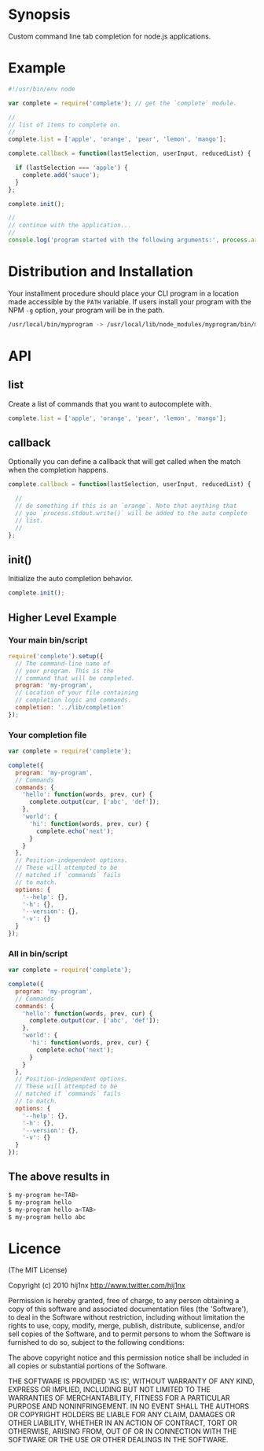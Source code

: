 # Synopsis
Custom command line tab completion for node.js applications.

# Example

```javascript
#!/usr/bin/env node

var complete = require('complete'); // get the `complete` module.

//
// list of items to complete on.
//
complete.list = ['apple', 'orange', 'pear', 'lemon', 'mango'];

complete.callback = function(lastSelection, userInput, reducedList) {

  if (lastSelection === 'apple') {
	complete.add('sauce');
  }
};

complete.init();

//
// continue with the application...
//
console.log('program started with the following arguments:', process.argv[2] || 'none provided');
```

# Distribution and Installation

Your installment procedure should place your CLI program in a location made accessible by the `PATH` variable. If users install your program with the NPM `-g` option, your program will be in the path.

``` bash
/usr/local/bin/myprogram -> /usr/local/lib/node_modules/myprogram/bin/myprogram
```

# API

## list
Create a list of commands that you want to autocomplete with.

```javascript
complete.list = ['apple', 'orange', 'pear', 'lemon', 'mango'];
```

## callback
Optionally you can define a callback that will get called when the match when the completion happens.

```javascript
complete.callback = function(lastSelection, userInput, reducedList) {

  //
  // do something if this is an `orange`. Note that anything that
  // you `process.stdout.write()` will be added to the auto complete
  // list.
  //
};
```

## init()
Initialize the auto completion behavior.

```javascript
complete.init();
```


## Higher Level Example

### Your main bin/script

``` js
require('complete').setup({
  // The command-line name of
  // your program. This is the
  // command that will be completed.
  program: 'my-program',
  // Location of your file containing
  // completion logic and commands.
  completion: '../lib/completion'
});
```

### Your completion file

``` js
var complete = require('complete');

complete({
  program: 'my-program',
  // Commands
  commands: {
    'hello': function(words, prev, cur) {
      complete.output(cur, ['abc', 'def']);
    },
    'world': {
      'hi': function(words, prev, cur) {
        complete.echo('next');
      }
    }
  },
  // Position-independent options.
  // These will attempted to be
  // matched if `commands` fails
  // to match.
  options: {
    '--help': {},
    '-h': {},
    '--version': {},
    '-v': {}
  }
});
```

### All in bin/script

``` js
var complete = require('complete');

complete({
  program: 'my-program',
  // Commands
  commands: {
    'hello': function(words, prev, cur) {
      complete.output(cur, ['abc', 'def']);
    },
    'world': {
      'hi': function(words, prev, cur) {
        complete.echo('next');
      }
    }
  },
  // Position-independent options.
  // These will attempted to be
  // matched if `commands` fails
  // to match.
  options: {
    '--help': {},
    '-h': {},
    '--version': {},
    '-v': {}
  }
});
```

## The above results in

``` bash
$ my-program he<TAB>
$ my-program hello
$ my-program hello a<TAB>
$ my-program hello abc
```

# Licence

(The MIT License)

Copyright (c) 2010 hij1nx <http://www.twitter.com/hij1nx>

Permission is hereby granted, free of charge, to any person obtaining a copy of this software and associated documentation files (the 'Software'), to deal in the Software without restriction, including without limitation the rights to use, copy, modify, merge, publish, distribute, sublicense, and/or sell copies of the Software, and to permit persons to whom the Software is furnished to do so, subject to the following conditions:

The above copyright notice and this permission notice shall be included in all copies or substantial portions of the Software.

THE SOFTWARE IS PROVIDED 'AS IS', WITHOUT WARRANTY OF ANY KIND, EXPRESS OR IMPLIED, INCLUDING BUT NOT LIMITED TO THE WARRANTIES OF MERCHANTABILITY, FITNESS FOR A PARTICULAR PURPOSE AND NONINFRINGEMENT. IN NO EVENT SHALL THE AUTHORS OR COPYRIGHT HOLDERS BE LIABLE FOR ANY CLAIM, DAMAGES OR OTHER LIABILITY, WHETHER IN AN ACTION OF CONTRACT, TORT OR OTHERWISE, ARISING FROM, OUT OF OR IN CONNECTION WITH THE SOFTWARE OR THE USE OR OTHER DEALINGS IN THE SOFTWARE.

